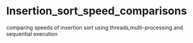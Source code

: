 # Insertion_sort_speed_comparisons
comparing speeds of insertion sort using threads,multi-processing and sequential execution
